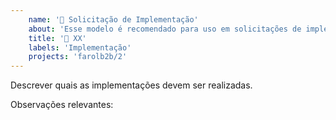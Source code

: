 ```yaml
---
    name: '🚧 Solicitação de Implementação'
    about: 'Esse modelo é recomendado para uso em solicitações de implementação'
    title: '🚧 XX'
    labels: 'Implementação'
    projects: 'farolb2b/2'
---
```


Descrever quais as implementações devem ser realizadas.
 
Observações relevantes: